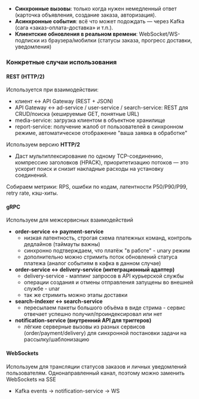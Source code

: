 - **Синхронные вызовы**: только когда нужен немедленный ответ (карточка объявления, создание заказа, авторизация).
- **Асинхронные события**: всё что может подождать — через Kafka (сага «заказ-оплата-доставка» и т.п.).
- **Клиентские обновления в реальном времени**: WebSocket/WS-подписки из браузера/мобилки (статусы заказа, прогресс доставки, уведомления)
### Конкретные случаи использования
#### REST (HTTP/2)
Используется при взаимодействии:
- клиент <-> API Gateway (REST + JSON)
- API Gateway <-> ad-service / user-service / search-service: REST для CRUD/поиска (кешируемые GET, понятные URL)
- media-service: загрузка клиентом в объектное хранилище
- report-service: получение жалоб от пользователей в синхронном режиме, автоматическое отображение "ваша заявка в обработке"

Используем версию **HTTP/2**
- Даст мультиплексирование по одному TCP-соединению, компрессию заголовков (HPACK), приоритетизацию потоков — это ускорит поиск и снизит накладные расходы на установку соединений.

Собираем метрики: RPS, ошибки по кодам, латентности P50/P90/P99, retry rate, кэш-хиты.
#### gRPC
Используем для межсервисных взаимодействий
- **order-service <-> payment-service**
	- низкая латентность, строгая схема платежных команд, контроль дедлайнов (таймауты важны)
	- синхронно подтверждаем, что платёж "в работе" - unary режим
	- дополнительно можно стримить поток обновлений статуса платежа (аналог событиям в кафка в данном случае)
- **order-service <-> delivery-service (интеграционный адаптер)**
	- delivery-service - маппинг запросов в API курьерской службы
	- операции создания и отмены отправления запущены во внешней службе - unar
	- так же стримить можно этапы доставки
- **search-indexer <-> search-service** 
	- пересылаем пакеты большого объёма в виде стрима - сервис отвечает успешно получил/проиндексировал или нет
- **notification-service (внутренний API для триггеров)**
	- лёгкие серверные вызовы из разных сервисов (order/payment/delivery) для синхронной постановки задачи на рассылку/шаблонизацию
#### WebSockets
Используем для трансляции статусов заказов и личных уведомлений пользователям. Однонаправленный канал, поэтому можно заменить WebSockets на SSE
- Kafka events -> notification-service -> WS